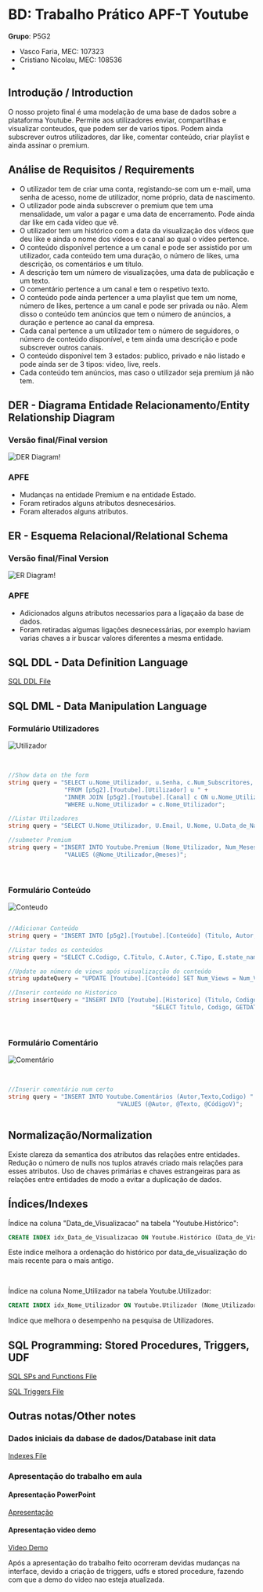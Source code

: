 # BD: Trabalho Prático APF-T Youtube

**Grupo**: P5G2
- Vasco Faria, MEC: 107323
- Cristiano Nicolau, MEC: 108536
- 
## Introdução / Introduction
 
O nosso projeto final é uma modelação de uma base de dados sobre a plataforma Youtube.
Permite aos utilizadores enviar, compartilhas e visualizar conteudos, que podem ser de varios tipos.
Podem ainda subscrever outros utilizadores, dar like, comentar conteúdo, criar playlist e ainda assinar o premium. 

## ​Análise de Requisitos / Requirements

- O utilizador tem de criar uma conta, registando-se com um e-mail, uma senha de acesso, nome de utilizador, nome próprio, data de nascimento.
- O utilizador pode ainda subscrever o premium que tem uma mensalidade, um valor a pagar e uma data de encerramento.  Pode ainda dar like em cada vídeo que vê.
- O utilizador tem um histórico com a data da visualização dos vídeos que deu like e ainda o nome dos vídeos e o canal ao qual o vídeo pertence.
- O conteúdo disponível pertence a um canal e pode ser assistido por um utilizador, cada conteúdo tem uma duração, o número de likes, uma descrição, os comentários e um título. 
- A descrição tem um número de visualizações, uma data de publicação e um texto.
- O comentário pertence a um canal e tem o respetivo texto.
- O conteúdo pode ainda pertencer a uma playlist que tem um nome, número de likes, pertence a um canal e pode ser privada ou não. Alem disso o conteúdo tem anúncios que tem o número de anúncios, a duração e pertence ao canal da empresa.
- Cada canal pertence a um utilizador tem o número de seguidores, o número de conteúdo disponível, e tem ainda uma descrição e pode subscrever outros canais.	
- O conteúdo disponível tem 3 estados: publico, privado e não listado e pode ainda ser de 3 tipos: video, live, reels. 
- Cada conteúdo tem anúncios, mas caso o utilizador seja premium já não tem.

## DER - Diagrama Entidade Relacionamento/Entity Relationship Diagram

### Versão final/Final version

![DER Diagram!](diagramas/DER_Final.jpg "AnImage")

### APFE 

- Mudanças na entidade Premium e na entidade Estado.
- Foram retirados alguns atributos desnecesários.
- Foram alterados alguns atributos.

## ER - Esquema Relacional/Relational Schema

### Versão final/Final Version

![ER Diagram!](diagramas/ER_Final.jpg "AnImage")

### APFE

- Adicionados alguns atributos necessarios para a ligaçaão da base de dados.
- Foram retiradas algumas ligações desnecessárias, por exemplo haviam varias chaves a ir buscar valores diferentes a mesma entidade.


## ​SQL DDL - Data Definition Language

[SQL DDL File](sql/01_ddl.sql "SQLFileQuestion")

## SQL DML - Data Manipulation Language

### Formulário Utilizadores

![Utilizador](screenshots/Utilizadores.png "Utilizadores")

<br>

```c#
//Show data on the form
string query = "SELECT u.Nome_Utilizador, u.Senha, c.Num_Subscritores, c.Num_Conteudo, c.Descrição_Canal " +
                "FROM [p5g2].[Youtube].[Utilizador] u " +
                "INNER JOIN [p5g2].[Youtube].[Canal] c ON u.Nome_Utilizador = c.Nome_Utilizador " +
                "WHERE u.Nome_Utilizador = c.Nome_Utilizador";

//Listar Utilzadores
string query = "SELECT U.Nome_Utilizador, U.Email, U.Nome, U.Data_de_Nascimento, CASE WHEN P.IsPremium = 1 THEN 'Premium' ELSE '' END AS Premium,  P.Data_de_Encerramento, P.Valor_a_pagar FROM[p5g2].[Youtube].[Utilizador] U LEFT JOIN[p5g2].[Youtube].[Premium] P ON U.Nome_Utilizador = P.Nome_Utilizador;";

//submeter Premium
string query = "INSERT INTO Youtube.Premium (Nome_Utilizador, Num_Meses) " +
                "VALUES (@Nome_Utilizador,@meses)";

```
<br>

### Formulário Conteúdo

![Conteudo](screenshots/Conteudo.png "Conteudo")
<br>

```c#

//Adicionar Conteúdo
string query = "INSERT INTO [p5g2].[Youtube].[Conteúdo] (Titulo, Autor, Tipo, Estado, Duracao) VALUES(@Titulo, @autor, @Tipo, @estado, @dura);";

//Listar todos os conteúdos
string query = "SELECT C.Codigo, C.Titulo, C.Autor, C.Tipo, E.state_name AS Estado, C.Duracao, C.Num_Likes, C.Num_Views, C.Data_Pub FROM Youtube.Conteúdo C JOIN Youtube.Estados E ON C.Estado = E.state_id";

//Update ao número de views após visualizaçção do conteúdo
string updateQuery = "UPDATE [Youtube].[Conteúdo] SET Num_Views = Num_Views+1 WHERE Codigo = @Codigo";

//Inserir conteúdo no Historico
string insertQuery = "INSERT INTO [Youtube].[Historico] (Titulo, Codigo, Data_de_Visualizacao) " +
                                         "SELECT Titulo, Codigo, GETDATE() FROM [Youtube].[Conteúdo] WHERE Codigo = @Codigo";

```
<br>

### Formulário Comentário

![Comentário](screenshots/Comentários.png "Comentário")

<br>

```c#
//Inserir comentário num certo 
string query = "INSERT INTO Youtube.Comentários (Autor,Texto,Codigo) " +
                               "VALUES (@Autor, @Texto, @CódigoV)";



```

## Normalização/Normalization

Existe clareza da semantica dos atributos das relações entre entidades.
Redução o número de nulls nos tuplos através criado mais relações para esses atributos.
Uso de chaves primárias e chaves estrangeiras para as relações entre entidades de modo a evitar a duplicação de dados. 

## Índices/Indexes

Índice na coluna "Data_de_Visualizacao" na tabela "Youtube.Histórico":
```sql
CREATE INDEX idx_Data_de_Visualizacao ON Youtube.Histórico (Data_de_Visualizacao);
```
Este indice melhora a ordenação do histórico por data_de_visualização do mais recente para o mais antigo.

<br>

Índice na coluna Nome_Utilizador na tabela Youtube.Utilizador:
```sql
CREATE INDEX idx_Nome_Utilizador ON Youtube.Utilizador (Nome_Utilizador);"
```
Indice que melhora o desempenho na pesquisa de Utilizadores.



## SQL Programming: Stored Procedures, Triggers, UDF

[SQL SPs and Functions File](sql/02_sp_functions.sql "SQLFileQuestion")

[SQL Triggers File](sql/03_triggers.sql "SQLFileQuestion")

## Outras notas/Other notes

### Dados iniciais da dabase de dados/Database init data 

[Indexes File](sql/04_db_init.sql "SQLFileQuestion")


### Apresentação do trabalho em aula

#### Apresentação PowerPoint

[Apresentação](presentation/apresentacaofinal.pptx "PowerPointFile")

#### Apresentação video demo

[Video Demo](presentation/videoapresentacaofinal.mp4 "Mp4File")

Após a apresentação do trabalho feito ocorreram devidas mudanças na interface, devido a criação de triggers, udfs e stored procedure, fazendo com que a demo do video nao esteja atualizada. 







 
